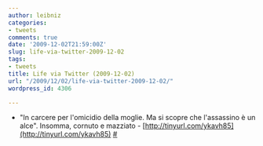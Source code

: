 ```yaml
---
author: leibniz
categories:
- tweets
comments: true
date: '2009-12-02T21:59:00Z'
slug: life-via-twitter-2009-12-02
tags:
- tweets
title: Life via Twitter (2009-12-02)
url: "/2009/12/02/life-via-twitter-2009-12-02/"
wordpress_id: 4306

---
```

* "In carcere per l'omicidio della moglie. Ma si scopre che l'assassino è un alce". Insomma, cornuto e mazziato - [http://tinyurl.com/ykavh85](http://tinyurl.com/ykavh85) [#](http://twitter.com/leibniz/statuses/6267426045)


